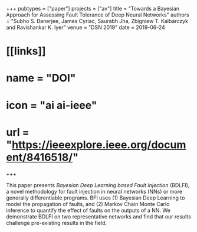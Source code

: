 +++
pubtypes = ["paper"]
projects = ["av"]
title = "Towards a Bayesian Approach for Assessing Fault Tolerance of Deep Neural Networks"
authors = "Subho S. Banerjee, James Cyriac, Saurabh Jha, Zbigniew T. Kalbarczyk and Ravishankar K. Iyer"
venue = "DSN 2019"
date = 2019-06-24

# [[links]]
#   name = "DOI"
#   icon = "ai ai-ieee"
#   url = "https://ieeexplore.ieee.org/document/8416518/"
+++

This paper presents *Bayesian Deep Learning based Fault Injection* (BDLFI), a
novel methodology for fault injection in neural networks (NNs) or more generally
differentiable programs. BFI uses (1) Bayesian Deep Learning to model the
propagation of faults, and (2) Markov Chain Monte Carlo inference to quantify
the effect of faults on the outputs of a NN. We demonstrate BDLFI on two
representative networks and find that our results challenge pre-existing results
in the field.

